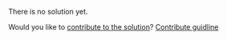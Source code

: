 
There is no solution yet.

Would you like to [contribute to the solution](https://github.com/BFEdev/BFE.dev-solutions/blob/main/react-quiz/useRef_en.md)? [Contribute guidline](https://github.com/BFEdev/BFE.dev-solutions#how-to-contribute)
